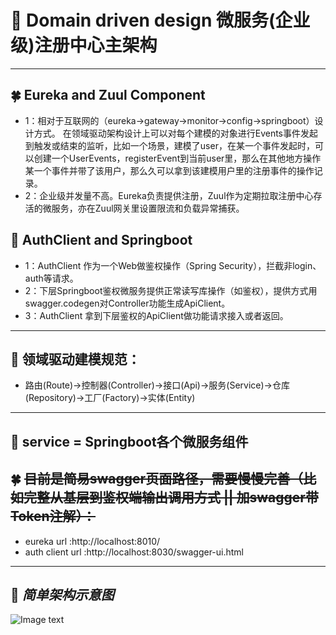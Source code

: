 # :palm_tree: Domain driven design 微服务(企业级)注册中心主架构

***
##  :four_leaf_clover: Eureka and Zuul Component </br>
+ 1：相对于互联网的（eureka->gateway->monitor->config->springboot）设计方式。
在领域驱动架构设计上可以对每个建模的对象进行Events事件发起到触发或结束的监听，比如一个场景，建模了user，在某一个事件发起时，可以创建一个UserEvents，registerEvent到当前user里，那么在其他地方操作某一个事件并带了该用户，那么久可以拿到该建模用户里的注册事件的操作记录。
+ 2：企业级并发量不高。Eureka负责提供注册，Zuul作为定期拉取注册中心存活的微服务，亦在Zuul网关里设置限流和负载异常捕获。
## :hibiscus: AuthClient and Springboot </br>
+ 1：AuthClient 作为一个Web做鉴权操作（Spring Security），拦截非login、auth等请求。
+ 2：下层Springboot鉴权微服务提供正常读写库操作（如鉴权），提供方式用swagger.codegen对Controller功能生成ApiClient。
+ 3：AuthClient 拿到下层鉴权的ApiClient做功能请求接入或者返回。

***
## :seedling: 领域驱动建模规范：
+ 路由(Route)->控制器(Controller)->接口(Api)->服务(Service)->仓库(Repository)->工厂(Factory)->实体(Entity)
***
## :ear_of_rice: service = Springboot各个微服务组件
## :four_leaf_clover: ~~目前是简易swagger页面路径，需要慢慢完善（比如完整从基层到鉴权端输出调用方式 || 加swagger带Token注解）：~~

+ eureka url :http://localhost:8010/
+ auth client url :http://localhost:8030/swagger-ui.html
***
## :whale: *简单架构示意图*
![Image text](https://github.com/yugenhai108/ddd-springcloud/blob/master/springcloud-ddd.jpg)
